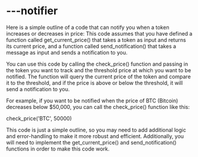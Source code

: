# ---notifier
Here is a simple outline of a code that can notify you when a token increases or decreases in price:
This code assumes that you have defined a function called get_current_price() that takes a token as input and returns its current price, 
and a function called send_notification() that takes a message as input and sends a notification to you.

You can use this code by calling the check_price() function and passing in the token you want to track 
and the threshold price at which you want to be notified.
The function will query the current price of the token and compare it to the threshold,
and if the price is above or below the threshold, it will send a notification to you.

For example, if you want to be notified when the price of BTC (Bitcoin) decreases below $50,000, you can call the check_price() function like this:

check_price('BTC', 50000)

This code is just a simple outline, so you may need to add additional logic and error-handling to make it more robust and efficient.
Additionally, you will need to implement the get_current_price() and send_notification() functions in order to make this code work.
